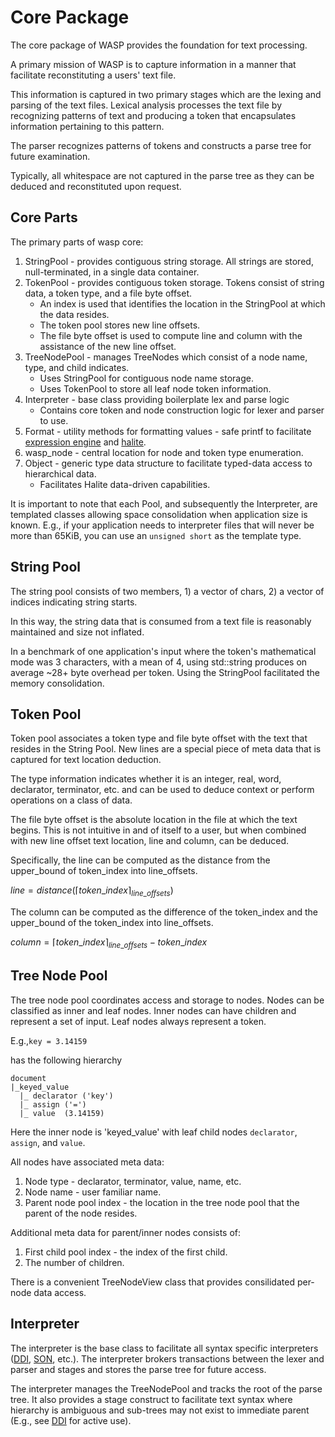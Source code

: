 # Core Package
The core package of WASP provides the foundation for text processing.

A primary mission of WASP is to capture information in a manner that facilitate reconstituting a users' text file. 

This information is captured in two primary stages which are the lexing and parsing of the text files. 
Lexical analysis processes the text file by recognizing patterns of text and producing a token that encapsulates information pertaining to this pattern.

The parser recognizes patterns of tokens and constructs a parse tree for future examination. 


Typically, all whitespace are not captured in the parse tree as they can be deduced and reconstituted upon request. 



## Core Parts

The primary parts of wasp core:

1. StringPool - provides contiguous string storage. All strings are stored, null-terminated, in a single data container.
2. TokenPool - provides contiguous token storage. Tokens consist of string data, a token type, and a file byte offset. 
    * An index is used that identifies the location in the StringPool at which the data resides. 
    * The token pool stores new line offsets.
    * The file byte offset is used to compute line and column with the assistance of the new line offset.
3. TreeNodePool - manages TreeNodes which consist of a node name, type, and child indicates. 
    * Uses StringPool for contiguous node name storage.
    * Uses TokenPool to store all leaf node token information.
4. Interpreter - base class providing boilerplate lex and parse logic
    * Contains core token and node construction logic for lexer and parser to use.
5. Format - utility methods for formatting values - safe printf to facilitate [expression engine](/waspexpr/README.md) and [halite](/wasphalite/README.md).
6. wasp_node - central location for node and token type enumeration.
7. Object - generic type data structure to facilitate typed-data access to hierarchical data. 
    * Facilitates Halite data-driven capabilities.
    
It is important to note that each Pool, and subsequently the Interpreter, are templated classes allowing space consolidation when application size is known.
E.g., if your application needs to interpreter files that will never be more than 65KiB, you can use an `unsigned short` as the template type.

## String Pool
The string pool consists of two members, 1) a vector of chars, 2) a vector of indices indicating string starts.

In this way, the string data that is consumed from a text file is reasonably maintained and size not inflated. 

In a benchmark of one application's input where the token's mathematical mode was 3 characters, with a mean of 4, 
using std::string produces on average ~28+ byte overhead per token. Using the StringPool facilitated the memory consolidation. 


## Token Pool
Token pool associates a token type and file byte offset with the text that resides in the String Pool. New lines are a special piece of meta data that is captured for text location deduction.

The type information indicates whether it is an integer, real, word, declarator, terminator, etc. and can be used to deduce context or perform operations on a class of data.

The file byte offset is the absolute location in the file at which the text begins. This is not intuitive in and of itself to a user, but when combined with new line offset text location, line and column, can be deduced.

Specifically, the line can be computed as the distance from the upper_bound of token_index into line_offsets.

$` line = distance( \lceil token\_index \rceil_{line\_offsets} )`$

The column can be computed as the difference of the token_index and the upper_bound of the token_index into line_offsets.

$` column = \lceil token\_index \rceil_{line\_offsets} - token\_index `$


## Tree Node Pool
The tree node pool coordinates access and storage to nodes. Nodes can be classified as inner and leaf nodes. 
Inner nodes can have children and represent a set of input. Leaf nodes always represent a token. 

E.g.,` key = 3.14159 `

has the following hierarchy
```
document 
|_keyed_value 
  |_ declarator ('key')
  |_ assign ('=')
  |_ value  (3.14159)
```
Here the inner node is 'keyed_value' with leaf child nodes `declarator`, `assign`, and `value`. 

All nodes have associated meta data:
1. Node type - declarator, terminator, value, name, etc.
2. Node name - user familiar name.
3. Parent node pool index - the location in the tree node pool that the parent of the node resides.

Additional meta data for parent/inner nodes consists of:

1. First child pool index - the index of the first child.
2. The number of children.

There is a convenient TreeNodeView class that provides consilidated per-node data access.

## Interpreter
The interpreter is the base class to facilitate all syntax specific interpreters ([DDI](/waspddi/README.md), [SON](/waspson/README.md), etc.). 
The interpreter brokers transactions between the lexer and parser and stages and stores the parse tree for future access.

The interpreter manages the TreeNodePool and tracks the root of the parse tree. 
It also provides a stage construct to facilitate text syntax where hierarchy is ambiguous and sub-trees may not exist to immediate parent (E.g., see [DDI](/waspddi/README.md) for active use).


